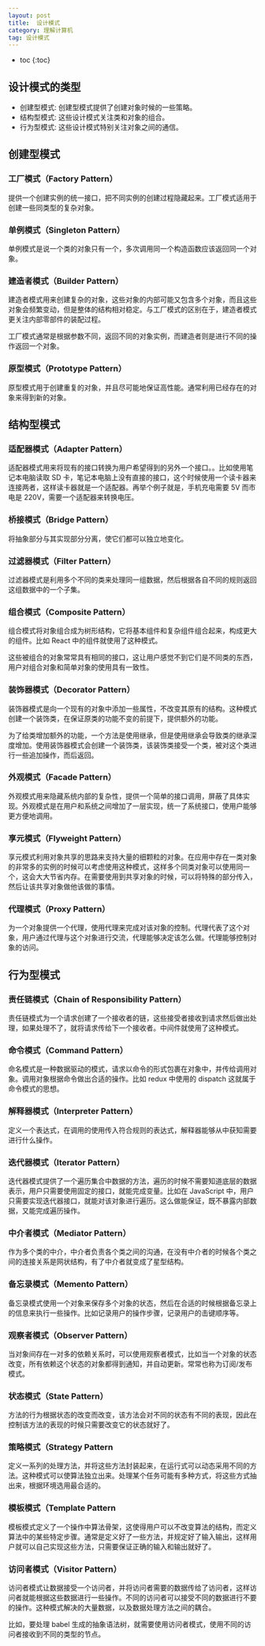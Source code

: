 ```yaml
---
layout: post
title:  设计模式
category: 理解计算机
tag: 设计模式
---
```


* toc
{:toc}

## 设计模式的类型

- 创建型模式: 创建型模式提供了创建对象时候的一些策略。
- 结构型模式: 这些设计模式关注类和对象的组合。
- 行为型模式: 这些设计模式特别关注对象之间的通信。

## 创建型模式

### 工厂模式（Factory Pattern）

提供一个创建实例的统一接口，把不同实例的创建过程隐藏起来。工厂模式适用于创建一些同类型的复杂对象。

### 单例模式（Singleton Pattern）

单例模式是说一个类的对象只有一个，多次调用同一个构造函数应该返回同一个对象。

### 建造者模式（Builder Pattern）

建造者模式用来创建复杂的对象，这些对象的内部可能又包含多个对象，而且这些对象会频繁变动，但是整体的结构相对稳定。与工厂模式的区别在于，建造者模式更关注内部零部件的装配过程。

工厂模式通常是根据参数不同，返回不同的对象实例，而建造者则是进行不同的操作返回一个对象。

### 原型模式（Prototype Pattern）

原型模式用于创建重复的对象，并且尽可能地保证高性能。通常利用已经存在的对象来得到新的对象。

## 结构型模式

### 适配器模式（Adapter Pattern）

适配器模式用来将现有的接口转换为用户希望得到的另外一个接口。。比如使用笔记本电脑读取 SD 卡，笔记本电脑上没有直接的接口，这个时候使用一个读卡器来连接两者，这样读卡器就是一个适配器。再举个例子就是，手机充电需要 5V 而市电是 220V，需要一个适配器来转换电压。

### 桥接模式（Bridge Pattern）

将抽象部分与其实现部分分离，使它们都可以独立地变化。

### 过滤器模式（Filter Pattern）

过滤器模式是利用多个不同的类来处理同一组数据，然后根据各自不同的规则返回这组数据中的一个子集。

### 组合模式（Composite Pattern）

组合模式将对象组合成为树形结构，它将基本组件和复杂组件组合起来，构成更大的组件。比如 React 中的组件就使用了这种模式。

这些被组合的对象常常具有相同的接口，这让用户感觉不到它们是不同类的东西，用户对组合对象和简单对象的使用具有一致性。

### 装饰器模式（Decorator Pattern）

装饰器模式是向一个现有的对象中添加一些属性，不改变其原有的结构。这种模式创建一个装饰类，在保证原类的功能不变的前提下，提供额外的功能。

为了给类增加额外的功能，一个方法是使用继承，但是使用继承会导致类的继承深度增加。使用装饰器模式会创建一个装饰类，该装饰类接受一个类，被对这个类进行一些追加操作，而后返回。

### 外观模式（Facade Pattern）

外观模式用来隐藏系统内部的复杂性，提供一个简单的接口调用，屏蔽了具体实现。外观模式是在用户和系统之间增加了一层实现，统一了系统接口，使用户能够更方便地调用。

### 享元模式（Flyweight Pattern）

享元模式利用对象共享的思路来支持大量的细颗粒的对象。在应用中存在一类对象的非常多的实例的时候可以考虑使用这种模式，这样多个同类对象可以使用同一个，这会大大节省内存。在需要使用到共享对象的时候，可以将特殊的部分传入，然后让该共享对象做他该做的事情。

### 代理模式（Proxy Pattern）

为一个对象提供一个代理，使用代理来完成对该对象的控制。代理代表了这个对象，用户通过代理与这个对象进行交流，代理能够决定该怎么做。代理能够控制对象的访问。

## 行为型模式

### 责任链模式（Chain of Responsibility Pattern）

责任链模式为一个请求创建了一个接收者的链，这些接受者接收到请求然后做出处理，如果处理不了，就将请求传给下一个接收者。中间件就使用了这种模式。

### 命令模式（Command Pattern）

命名模式是一种数据驱动的模式，请求以命令的形式包裹在对象中，并传给调用对象。调用对象根据命令做出合适的操作。比如 redux 中使用的 dispatch 这就属于命令模式的思想。

### 解释器模式（Interpreter Pattern）

定义一个表达式，在调用的使用传入符合规则的表达式，解释器能够从中获知需要进行什么操作。


### 迭代器模式（Iterator Pattern）

迭代器模式提供了一个遍历集合中数据的方法，遍历的时候不需要知道底层的数据表示，用户只需要使用固定的接口，就能完成变量。比如在 JavaScript 中，用户只需要实现迭代器接口，就能对该对象进行遍历。这么做能保证，既不暴露内部数据，又能完成遍历操作。

### 中介者模式（Mediator Pattern）

作为多个类的中介，中介者负责各个类之间的沟通，在没有中介者的时候各个类之间的连接关系是网状结构，有了中介者就变成了星型结构。

### 备忘录模式（Memento Pattern）

备忘录模式使用一个对象来保存多个对象的状态，然后在合适的时候根据备忘录上的信息来执行一些操作。比如记录用户的操作步骤，记录用户的击键顺序等。

### 观察者模式（Observer Pattern）

当对象间存在一对多的依赖关系时，可以使用观察者模式，比如当一个对象的状态改变，所有依赖这个状态的对象都得到通知，并自动更新。常常也称为订阅/发布模式。

### 状态模式（State Pattern）

方法的行为根据状态的改变而改变，该方法会对不同的状态有不同的表现，因此在控制该方法的表现的时候只需要改变它的状态就好了。

### 策略模式（Strategy Pattern

定义一系列的处理方法，并将这些方法封装起来，在运行式可以动态采用不同的方法。这种模式可以使算法独立出来。处理某个任务可能有多种方式，将这些方式抽出来，根据环境选用最合适的。

### 模板模式（Template Pattern

模板模式定义了一个操作中算法骨架，这使得用户可以不改变算法的结构，而定义算法中的某些特定步骤。通常是定义好了一些方法，并规定好了输入输出，这样用户就可以自己实现这些方法，只需要保证正确的输入和输出就好了。

### 访问者模式（Visitor Pattern）

访问者模式让数据接受一个访问者，并将访问者需要的数据传给了访问者，这样访问者就能根据这些数据进行一些操作。不同的访问者可以接受不同的数据进行不要的操作。这种模式解决的大量数据，以及数据处理方法之间的耦合。

比如，要处理 babel 生成的抽象语法树，就需要使用访问者模式，使用不同的访问者接收到不同的类型的节点。
